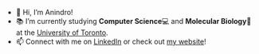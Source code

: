 - 👋 Hi, I’m Anindro!
- 📚 I’m currently studying **Computer Science**💻 and **Molecular Biology**🧬 at the [University of Toronto](utoronto.ca).
- 📫 Connect with me on [LinkedIn](https://www.linkedin.com/in/anindro/) or check out [my website](https://bit.ly/AB20CS)!
